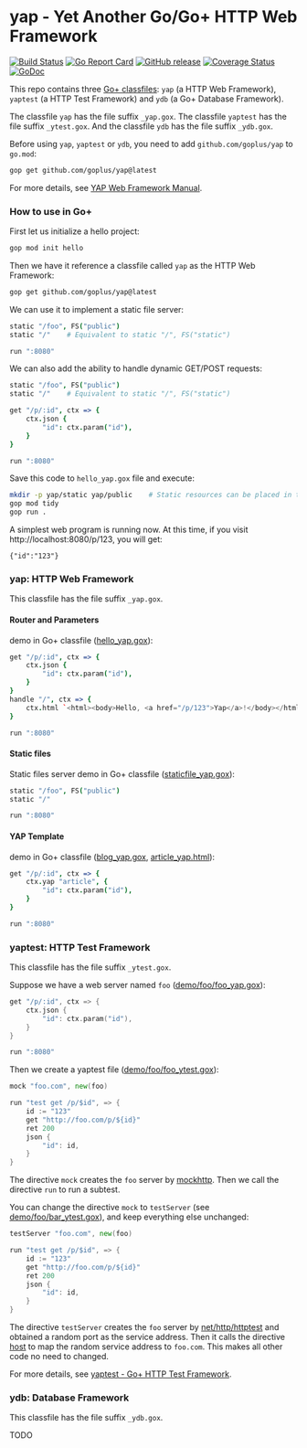 yap - Yet Another Go/Go+ HTTP Web Framework
======

[![Build Status](https://github.com/goplus/yap/actions/workflows/go.yml/badge.svg)](https://github.com/goplus/yap/actions/workflows/go.yml)
[![Go Report Card](https://goreportcard.com/badge/github.com/goplus/yap)](https://goreportcard.com/report/github.com/goplus/yap)
[![GitHub release](https://img.shields.io/github/v/tag/goplus/yap.svg?label=release)](https://github.com/goplus/yap/releases)
[![Coverage Status](https://codecov.io/gh/goplus/yap/branch/main/graph/badge.svg)](https://codecov.io/gh/goplus/yap)
[![GoDoc](https://pkg.go.dev/badge/github.com/goplus/yap.svg)](https://pkg.go.dev/github.com/goplus/yap)

This repo contains three [Go+ classfiles](https://github.com/goplus/gop/blob/main/doc/classfile.md): `yap` (a HTTP Web Framework), `yaptest` (a HTTP Test Framework) and `ydb` (a Go+ Database Framework).

The classfile `yap` has the file suffix `_yap.gox`. The classfile `yaptest` has the file suffix `_ytest.gox`. And the classfile `ydb` has the file suffix `_ydb.gox`.

Before using `yap`, `yaptest` or `ydb`, you need to add `github.com/goplus/yap` to `go.mod`:

```sh
gop get github.com/goplus/yap@latest
```

For more details, see [YAP Web Framework Manual](doc/manual.md).

### How to use in Go+

First let us initialize a hello project:

```sh
gop mod init hello
```

Then we have it reference a classfile called `yap` as the HTTP Web Framework:

```sh
gop get github.com/goplus/yap@latest
```

We can use it to implement a static file server:

```coffee
static "/foo", FS("public")
static "/"    # Equivalent to static "/", FS("static")

run ":8080"
```

We can also add the ability to handle dynamic GET/POST requests:

```coffee
static "/foo", FS("public")
static "/"    # Equivalent to static "/", FS("static")

get "/p/:id", ctx => {
	ctx.json {
		"id": ctx.param("id"),
	}
}

run ":8080"
```

Save this code to `hello_yap.gox` file and execute:

```sh
mkdir -p yap/static yap/public    # Static resources can be placed in these directories
gop mod tidy
gop run .
```

A simplest web program is running now. At this time, if you visit http://localhost:8080/p/123, you will get:

```
{"id":"123"}
```

### yap: HTTP Web Framework

This classfile has the file suffix `_yap.gox`.

#### Router and Parameters

demo in Go+ classfile ([hello_yap.gox](demo/classfile_hello/hello_yap.gox)):

```coffee
get "/p/:id", ctx => {
	ctx.json {
		"id": ctx.param("id"),
	}
}
handle "/", ctx => {
	ctx.html `<html><body>Hello, <a href="/p/123">Yap</a>!</body></html>`
}

run ":8080"
```

#### Static files

Static files server demo in Go+ classfile ([staticfile_yap.gox](demo/classfile_static/staticfile_yap.gox)):

```coffee
static "/foo", FS("public")
static "/"

run ":8080"
```

#### YAP Template

demo in Go+ classfile ([blog_yap.gox](demo/classfile_blog/blog_yap.gox), [article_yap.html](demo/classfile_blog/yap/article_yap.html)):

```coffee
get "/p/:id", ctx => {
	ctx.yap "article", {
		"id": ctx.param("id"),
	}
}

run ":8080"
```

### yaptest: HTTP Test Framework

This classfile has the file suffix `_ytest.gox`.

Suppose we have a web server named `foo` ([demo/foo/foo_yap.gox](ytest/demo/foo/foo_yap.gox)):

```go
get "/p/:id", ctx => {
	ctx.json {
		"id": ctx.param("id"),
	}
}

run ":8080"
```

Then we create a yaptest file ([demo/foo/foo_ytest.gox](ytest/demo/foo/foo_ytest.gox)):

```go
mock "foo.com", new(foo)

run "test get /p/$id", => {
	id := "123"
	get "http://foo.com/p/${id}"
	ret 200
	json {
		"id": id,
	}
}
```

The directive `mock` creates the `foo` server by [mockhttp](https://pkg.go.dev/github.com/qiniu/x/mockhttp). Then we call the directive `run` to run a subtest.

You can change the directive `mock` to `testServer` (see [demo/foo/bar_ytest.gox](ytest/demo/foo/bar_ytest.gox)), and keep everything else unchanged:

```go
testServer "foo.com", new(foo)

run "test get /p/$id", => {
	id := "123"
	get "http://foo.com/p/${id}"
	ret 200
	json {
		"id": id,
	}
}
```

The directive `testServer` creates the `foo` server by [net/http/httptest](https://pkg.go.dev/net/http/httptest#NewServer) and obtained a random port as the service address. Then it calls the directive [host](https://pkg.go.dev/github.com/goplus/yap/ytest#App.Host) to map the random service address to `foo.com`. This makes all other code no need to changed.

For more details, see [yaptest - Go+ HTTP Test Framework](ytest).

### ydb: Database Framework

This classfile has the file suffix `_ydb.gox`.

TODO

